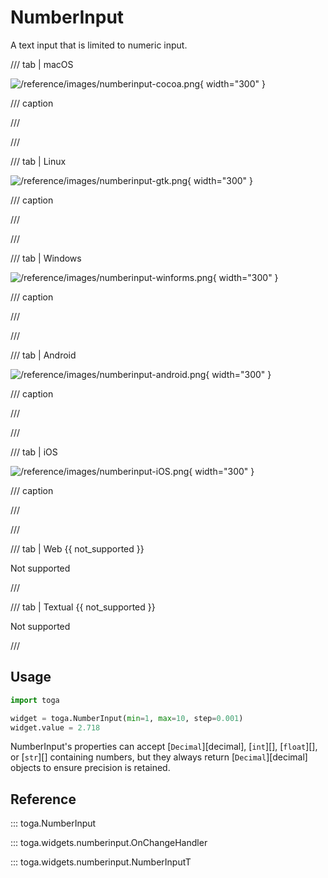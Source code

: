 # NumberInput

A text input that is limited to numeric input.

/// tab | macOS

![/reference/images/numberinput-cocoa.png](/reference/images/numberinput-cocoa.png){ width="300" }

/// caption

///

<!-- TODO: Update alt text -->

///

/// tab | Linux

![/reference/images/numberinput-gtk.png](/reference/images/numberinput-gtk.png){ width="300" }

/// caption

///

<!-- TODO: Update alt text -->

///

/// tab | Windows

![/reference/images/numberinput-winforms.png](/reference/images/numberinput-winforms.png){ width="300" }

/// caption

///

<!-- TODO: Update alt text -->

///

/// tab | Android

![/reference/images/numberinput-android.png](/reference/images/numberinput-android.png){ width="300" }

/// caption

///

<!-- TODO: Update alt text -->

///

/// tab | iOS

![/reference/images/numberinput-iOS.png](/reference/images/numberinput-iOS.png){ width="300" }

/// caption

///

<!-- TODO: Update alt text -->

///

/// tab | Web {{ not_supported }}

Not supported

///

/// tab | Textual {{ not_supported }}

Not supported

///

## Usage

```python
import toga

widget = toga.NumberInput(min=1, max=10, step=0.001)
widget.value = 2.718
```

NumberInput's properties can accept [`Decimal`][decimal], [`int`][], [`float`][], or [`str`][] containing numbers, but they always return [`Decimal`][decimal] objects to ensure precision is retained.

## Reference

::: toga.NumberInput

::: toga.widgets.numberinput.OnChangeHandler

::: toga.widgets.numberinput.NumberInputT

